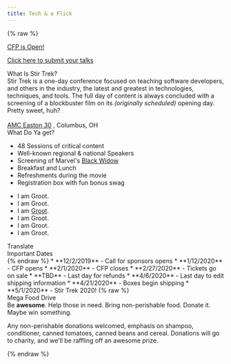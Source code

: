 ```yaml
---
title: Tech & a Flick
---
```



{% raw %}
<div class="row" id="stirTrekHeroContainer">
    <!-- <a href="https://www.eventbrite.com/e/stir-trek-2017-edition-tickets-30911428916" target="_blank" rel="noopener noreferrer">
        <div id="dateAndCostContainer" class="comic-panel-body comic-panel-subdued">
            <p class="date">May 4th, 2018</p>
            <p class="registerNow">Register Here</p>
            <p class="cost">Only $99 bucks</p>
        </div>
    </a> -->
    <!-- <div id="dateAndCostContainer" class="comic-panel-body comic-panel-subdued">
        <p class="date">Stir Trek - Columbus, OH</p>
        <p class="date">1 May 2020</p>
    </div> -->
    <!-- <a href="https://www.youtube.com/stirtrek" target="_blank" rel="noopener noreferrer">
        <div id="dateAndCostContainer" class="comic-panel-body comic-panel-subdued">
            <p class="date">Stir Trek - Columbus, OH</p>
            <p class="registerNow">View the recorded sessions on YouTube</p>
        </div>
    </a> -->
    <a href="https://sessionize.com/stir-trek-2020/" target="_blank" rel="noopener noreferrer">
        <div id="dateAndCostContainer" class="comic-panel-body comic-panel-subdued">
            <p class="date">CFP is Open!</p>
            <p class="registerNow">Click here to submit your talks</p>
        </div>
    </a>
</div>

<div class="row">
    <div class="col-md-6">
        <div class="row">
            <div class="col-md-10 col-md-offset-1">
                <div class="comic-panel-header offset">
                    What Is Stir Trek?
                </div>
                <div class="comic-panel-body with-header">
                    Stir Trek is a one-day conference focused on teaching software developers, and others in the industry, the latest and greatest in technologies, techniques, and tools. The full day of content is always concluded with a screening of a blockbuster film on its <i>(originally scheduled)</i> opening day. Pretty sweet, huh?
                    <br>
                    <br>
                    <a href="https://goo.gl/maps/wVdUQNDfXd9Zxd2P8">AMC Easton 30</a>
                    , Columbus, OH
                </div>
            </div>
        </div>
    </div>
    <div class="col-md-6">
        <div class="row">
            <div class="col-md-10 col-md-offset-1">
                <div class="comic-panel-header offset" id="whatigetheader">What Do Ya get?</div>
                <div class="comic-panel-body with-header" id="whatiget">
                    <ul>
                        <li>48 Sessions of critical content</li>
                        <li>Well-known regional &amp; national Speakers</li>
                        <li>Screening of Marvel's <a href="https://www.marvel.com/movies/black-widow">Black Widow</a></li>
                        <li>Breakfast and Lunch</li>
                        <li>Refreshments during the movie</li>
                        <li>Registration box with fun bonus swag</li>
                    </ul>
                    <div class="comic-panel-inset"></div>
                </div>
                <div class="comic-panel-body with-header hidden" id="whatigetGroot">
                    <ul>
                        <li>I am Groot.</li>
                        <li>I am Groot.</li>
                        <li>I am <a href="https://www.marvel.com/movies/black-widow">Groot</a>.</li>
                        <li>I am Groot.</li>
                        <li>I am Groot.</li>
                        <li>I am Groot.</li>
                    </ul>
                    <div class="comic-panel-inset"></div>
                </div>
                <div class="comic-panel-footer offset">
                    <a id="translate">Translate</a>
                </div>
            </div>
        </div>
        <script>
            document.getElementById('translate').addEventListener('click', () => {
                document.getElementById('whatiget').classList.toggle('hidden');
                document.getElementById('whatigetGroot').classList.toggle('hidden');
            });
        </script>
    </div>
</div>

<div class="row">
    <div class="col-md-6">
        <div class="row">
            <div class="col-md-10 col-md-offset-1">
                <div class="comic-panel-header offset">
                    Important Dates
                </div>
                <div class="comic-panel-body with-header small">
{% endraw %}
* **12/2/2019** - Call for sponsors opens
* **1/12/2020** - CFP opens
* **2/1/2020**  - CFP closes
* **2/27/2020** - Tickets go on sale
* **TBD** - Last day for refunds
* **4/6/2020** - Last day to edit shipping information
* **4/21/2020** - Boxes begin shipping
* **5/1/2020** - Stir Trek 2020!
{% raw %}
                </div>
            </div>
        </div>
    </div>
    <div class="col-md-6">
        <div class="row">
            <div class="col-md-10 col-md-offset-1">
                <div class="comic-panel-header offset">Mega Food Drive</div>
                <div class="comic-panel-body with-header">
                    Be <strong>awesome</strong>. Help those in need. Bring non-perishable food. Donate it. Maybe win something.
                    <p class="small">
                        Any non-perishable donations welcomed, emphasis on shampoo, conditioner, canned tomatoes, canned beans and cereal. Donations will go to charity, and we'll be raffling off an awesome prize.
                    </p>
                </div>
            </div>
        </div>
    </div>
</div>


{% endraw %}

